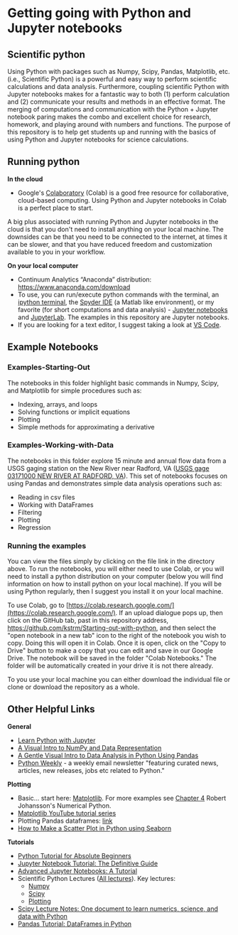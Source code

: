 # Getting going with Python and Jupyter notebooks

## Scientific python

Using Python with packages such as Numpy, Scipy, Pandas, Matplotlib, etc. (i.e., Scientific Python) is a powerful and easy way to perform scientific calculations and data analysis. Furthermore, coupling scientific Python with Jupyter notebooks makes for a fantastic way to both (1) perform calculation and (2) communicate your results and methods in an effective format. The merging of computations and communication with the Python + Jupyter notebook paring makes the combo and excellent choice for research, homework, and playing around with numbers and functions. The purpose of this repository is to help get students up and running with the basics of using Python and Jupyter notebooks for science calculations.

## Running python

**In the cloud**

* Google's [Colaboratory](https://colab.research.google.com/notebooks/welcome.ipynb) (Colab) is a good free resource for collaborative, cloud-based computing. Using Python and Jupyter notebooks in Colab is a perfect place to start.

A big plus associated with running Python and Jupyter notebooks in the cloud is that you don't need to install anything on your local machine. The downsides can be that you need to be connected to the internet, at times it can be slower, and that you have reduced freedom and customization available to you in your workflow.

**On your local computer**

* Continuum Analytics “Anaconda” distribution: https://www.anaconda.com/download
* To use, you can run/execute python commands with the terminal, an [ipython terminal][2], the [Spyder IDE][3] (a Matlab like environment), or my favorite (for short computations and data analysis) - [Jupyter notebooks][4] and [JupyterLab][5]. The examples in this repository are Jupyter notebooks.
* If you are looking for a text editor, I suggest taking a look at [VS Code](https://code.visualstudio.com/).

## Example Notebooks

### Examples-Starting-Out

The notebooks in this folder highlight basic commands in Numpy, Scipy, and Matplotlib for simple procedures such as:
* Indexing, arrays, and loops
* Solving functions or implicit equations
* Plotting
* Simple methods for approximating a derivative

### Examples-Working-with-Data

The notebooks in this folder explore 15 minute and annual flow data from a USGS gaging station on the New River near Radford, VA ([USGS gage 03171000 NEW RIVER AT RADFORD, VA](https://waterdata.usgs.gov/nwis/uv?site_no=03171000)). This set of notebooks focuses on using Pandas and demonstrates simple data analysis operations such as:
* Reading in csv files
* Working with DataFrames
* Filtering
* Plotting
* Regression

### Running the examples

You can view the files simply by clicking on the file link in the directory above. To run the notebooks, you will either need to use Colab, or you will need to install a python distribution on your computer (below you will find information on how to install python on your local machine). If you will be using Python regularly, then I suggest you install it on your local machine.

To use Colab, go to [https://colab.research.google.com/](https://colab.research.google.com/). If an upload dialogue pops up, then click on the GitHub tab, past in this repository address, https://github.com/kstrm/Starting-out-with-python, and then select the "open notebook in a new tab" icon to the right of the notebook you wish to copy. Doing this will open it in Colab. Once it is open, click on the "Copy to Drive" button to make a copy that you can edit and save in our Google Drive. The notebook will be saved in the folder "Colab Notebooks." The folder will be automatically created in your drive it is not there already.

To you use your local machine you can either download the individual file or clone or download the repository as a whole.

## Other Helpful Links

**General**

- [Learn Python with Jupyter](https://www.learnpythonwithjupyter.com/)
- [A Visual Intro to NumPy and Data Representation](https://jalammar.github.io/visual-numpy/)
- [A Gentle Visual Intro to Data Analysis in Python Using Pandas](https://jalammar.github.io/gentle-visual-intro-to-data-analysis-python-pandas/)
- [Python Weekly][23] - a weekly email newsletter "featuring curated news, articles, new releases, jobs etc related to Python."

**Plotting**

* Basic… start here: [Matplotlib][10]. For more examples see [Chapter 4][11] Robert Johansson's Numerical Python.
* [Matplotlib YouTube tutorial series](https://pythonweekly.us2.list-manage.com/track/click?u=e2e180baf855ac797ef407fc7&id=02db959750&e=510e6adfe6)
* Plotting Pandas dataframes: [link][13]
* [How to Make a Scatter Plot in Python using Seaborn](https://www.marsja.se/how-to-make-a-scatter-plot-in-python-using-seaborn/)

**Tutorials**
* [Python Tutorial for Absolute Beginners][14]
* [Jupyter Notebook Tutorial: The Definitive Guide][15]
* [Advanced Jupyter Notebooks: A Tutorial](https://www.dataquest.io/blog/advanced-jupyter-notebooks-tutorial/)
* Scientific Python Lectures ([All lectures][16]). Key lectures:
	* [Numpy][17]
	* [Scipy][18]
	* [Plotting][19]
* [Scipy Lecture Notes: One document to learn numerics, science, and data with Python][20]
* [Pandas Tutorial: DataFrames in Python][21]

[1]:	https://cocalc.com
[2]:	http://ipython.org/
[3]:	https://www.spyder-ide.org/
[4]:	http://jupyter.org/
[5]:	https://jupyterlab.readthedocs.io/en/stable/
[7]:	http://nbviewer.jupyter.org/
[8]:	http://nbviewer.jupyter.org/github/kstrm/Starting-out-with-python/blob/master/03c%20Derivatives-Boken.ipynb
[9]:	http://nbviewer.jupyter.org/
[10]:	https://github.com/jrjohansson/scientific-python-lectures/blob/master/Lecture-4-Matplotlib.ipynb
[11]:	https://github.com/jrjohansson/numerical-python-book-code/blob/master/ch04-code-listing.ipynb
[13]:	http://pandas.pydata.org/pandas-docs/stable/visualization.html
[14]:	http://stackabuse.com/python-tutorial-for-absolute-beginners/
[15]:	https://www.datacamp.com/community/tutorials/tutorial-jupyter-notebook#gs.A793bLk
[16]:	https://github.com/jrjohansson/scientific-python-lectures
[17]:	http://nbviewer.jupyter.org/github/jrjohansson/scientific-python-lectures/blob/master/Lecture-2-Numpy.ipynb
[18]:	http://nbviewer.jupyter.org/github/jrjohansson/scientific-python-lectures/blob/master/Lecture-3-Scipy.ipynb
[19]:	https://github.com/jrjohansson/scientific-python-lectures/blob/master/Lecture-4-Matplotlib.ipynb
[20]:	http://www.scipy-lectures.org
[21]:	https://www.datacamp.com/community/tutorials/pandas-tutorial-dataframe-python#gs.D1109lg
[23]:	https://www.pythonweekly.com
